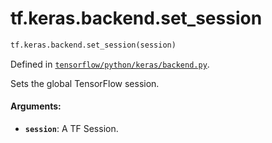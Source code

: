 <div itemscope itemtype="http://developers.google.com/ReferenceObject">
<meta itemprop="name" content="tf.keras.backend.set_session" />
</div>

# tf.keras.backend.set_session

``` python
tf.keras.backend.set_session(session)
```



Defined in [`tensorflow/python/keras/backend.py`](https://www.tensorflow.org/code/tensorflow/python/keras/backend.py).

Sets the global TensorFlow session.

#### Arguments:

* <b>`session`</b>: A TF Session.